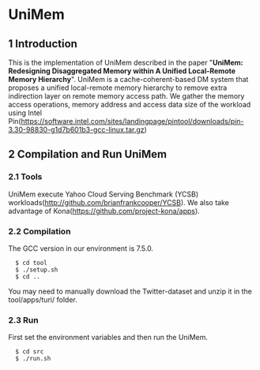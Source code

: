 # UniMem
## 1 Introduction
This is the implementation of UniMem described in the paper "**UniMem: Redesigning Disaggregated Memory within A Unified Local-Remote Memory Hierarchy**". UniMem is a cache-coherent-based DM system that proposes a unified local-remote memory hierarchy to remove extra indirection layer on remote memory access path.
We gather the memory access operations, memory address and access data size of the workload using Intel Pin(https://software.intel.com/sites/landingpage/pintool/downloads/pin-3.30-98830-g1d7b601b3-gcc-linux.tar.gz)

## 2 Compilation and Run UniMem
### 2.1 Tools
UniMem execute Yahoo Cloud Serving Benchmark (YCSB) workloads(http://github.com/brianfrankcooper/YCSB).
We also take advantage of Kona(https://github.com/project-kona/apps).

### 2.2 Compilation
The GCC version in our environment is 7.5.0.
```
  $ cd tool
  $ ./setup.sh
  $ cd ..
```
You may need to manually download the Twitter-dataset and unzip it in the tool/apps/turi/ folder.

### 2.3 Run
First set the environment variables and then run the UniMem.
```
  $ cd src
  $ ./run.sh
```
